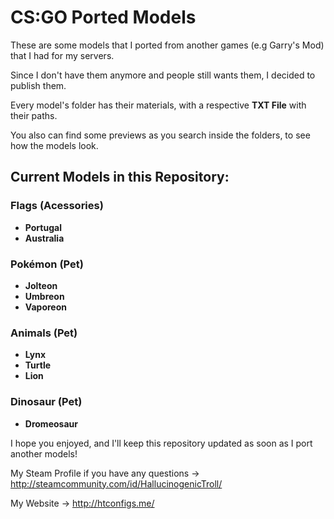 <h1>CS:GO Ported Models</h1>

<p>These are some models that I ported from another games (e.g Garry's Mod) that I had for my servers.</p>
<p>Since I don't have them anymore and people still wants them, I decided to publish them.</p>
<p>Every model's folder has their materials, with a respective <b>TXT File</b> with their paths.</p>
<p>You also can find some previews as you search inside the folders, to see how the models look.</p>

<h2>Current Models in this Repository: </h2>

<h3>Flags (Acessories)</h3>
<ul>
  <li><b>Portugal</b></li>
  <li><b>Australia</b></li>
</ul>

<h3>Pokémon (Pet)</h3>
<ul>
  <li><b>Jolteon</b></li>
  <li><b>Umbreon</b></li>
  <li><b>Vaporeon</b></li>
</ul>

<h3>Animals (Pet)</h3>
<ul>
  <li><b>Lynx</b>
  <li><b>Turtle</b>
  <li><b>Lion</b>
</ul>

<h3>Dinosaur (Pet)</h3>
<ul>
  <li><b>Dromeosaur</b></li>
</ul>


I hope you enjoyed, and I'll keep this repository updated as soon as I port another models!

My Steam Profile if you have any questions -> http://steamcommunity.com/id/HallucinogenicTroll/

My Website -> http://htconfigs.me/
